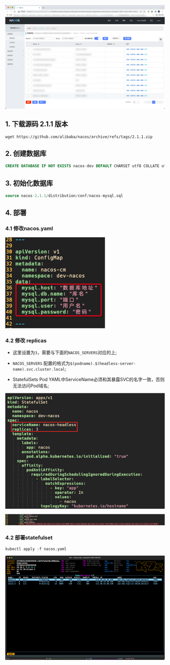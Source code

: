 ![nacos-screenshot](https://raw.githubusercontent.com/liuweicode/deploy-nacos-cluster-on-kubernetes/main/img/nacos-screenshot.png)

## 1. 下载源码 2.1.1 版本

```shell
wget https://github.com/alibaba/nacos/archive/refs/tags/2.1.1.zip
```

## 2. 创建数据库

```sql
CREATE DATABASE IF NOT EXISTS nacos-dev DEFAULT CHARSET utf8 COLLATE utf8_general_ci;
```

## 3. 初始化数据库

```sql
source nacos-2.1.1/distribution/conf/nacos-mysql.sql
```

## 4. 部署

### 4.1 修改nacos.yaml

![修改数据库配置](https://raw.githubusercontent.com/liuweicode/deploy-nacos-cluster-on-kubernetes/main/img/db-config.png) 


### 4.2 修改 replicas

- 这里设置为`3`，需要与下面的`NACOS_SERVERS`对应的上;

- `NACOS_SERVERS` 配置的格式为`$(podname).$(headless-server-name).svc.cluster.local`;

- StatefulSets Pod YAML中ServiceName必须和其暴露SVC的名字一致，否则无法访问Pod域名;

![config](https://raw.githubusercontent.com/liuweicode/deploy-nacos-cluster-on-kubernetes/main/img/config.png)

![nacos-servers](https://raw.githubusercontent.com/liuweicode/deploy-nacos-cluster-on-kubernetes/main/img/nacos-servers.png)

### 4.2 部署statefulset

```shell
kubectl apply -f nacos.yaml
```

![k9s-nacos](https://raw.githubusercontent.com/liuweicode/deploy-nacos-cluster-on-kubernetes/main/img/k9s-nacos.png)

